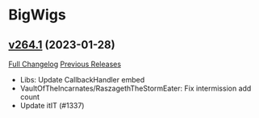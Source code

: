 # BigWigs

## [v264.1](https://github.com/BigWigsMods/BigWigs/tree/v264.1) (2023-01-28)
[Full Changelog](https://github.com/BigWigsMods/BigWigs/compare/v264...v264.1) [Previous Releases](https://github.com/BigWigsMods/BigWigs/releases)

- Libs: Update CallbackHandler embed  
- VaultOfTheIncarnates/RaszagethTheStormEater: Fix intermission add count  
- Update itIT (#1337)  
